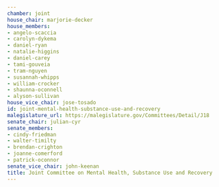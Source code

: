 ```yaml
---
chamber: joint
house_chair: marjorie-decker
house_members:
- angelo-scaccia
- carolyn-dykema
- daniel-ryan
- natalie-higgins
- daniel-carey
- tami-gouveia
- tram-nguyen
- susannah-whipps
- william-crocker
- shaunna-oconnell
- alyson-sullivan
house_vice_chair: jose-tosado
id: joint-mental-health-substance-use-and-recovery
malegislature_url: https://malegislature.gov/Committees/Detail/J18
senate_chair: julian-cyr
senate_members:
- cindy-friedman
- walter-timilty
- brendan-crighton
- joanne-comerford
- patrick-oconnor
senate_vice_chair: john-keenan
title: Joint Committee on Mental Health, Substance Use and Recovery
---
```

